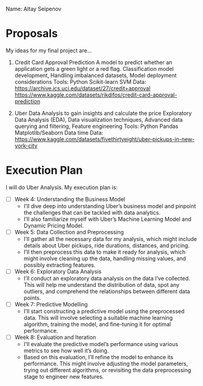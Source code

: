 Name: Altay Seipenov

# Proposals
My ideas for my final project are...

1. Credit Card Approval Prediction
    A model to predict whether an application gets a green light or a red flag. 
    Classification model development, Handling imbalanced datasets, Model deployment considerations
    Tools: 
        Python
        Scikit-learn
        SVM
    Data: 
        https://archive.ics.uci.edu/dataset/27/credit+approval
    https://www.kaggle.com/datasets/rikdifos/credit-card-approval-prediction


2. Uber Data Analysis to gain insights and calculate the price 
    Exploratory Data Analysis (EDA), Data visualization techniques, Advanced data querying and filtering, Feature engineering
    Tools: 
        Python
        Pandas
        Matplotlib/Seaborn
        Data time
    Data:
        https://www.kaggle.com/datasets/fivethirtyeight/uber-pickups-in-new-york-city

# Execution Plan
I will do Uber Analysis. My execution plan is: 

- [ ] Week 4: Understanding the Business Model
    -   I’ll dive deep into understanding Uber’s business model and pinpoint the challenges that can be tackled with data analytics.
    -   I’ll also familiarize myself with Uber’s Machine Learning Model and Dynamic Pricing Model.
- [ ] Week 5: Data Collection and Preprocessing
    -   I’ll gather all the necessary data for my analysis, which might include details about Uber pickups, ride durations, distances, and pricing.
    -   I’ll then preprocess this data to make it ready for analysis, which might involve cleaning up the data, handling missing values, and possibly extracting features.
- [ ] Week 6: Exploratory Data Analysis
    -   I’ll conduct an exploratory data analysis on the data I’ve collected. This will help me understand the distribution of data, spot any outliers, and comprehend the relationships between different data points.
- [ ] Week 7: Predictive Modelling
    -   I’ll start constructing a predictive model using the preprocessed data. This will involve selecting a suitable machine learning algorithm, training the model, and fine-tuning it for optimal performance.
- [ ] Week 8: Evaluation and Iteration
    -   I’ll evaluate the predictive model’s performance using various metrics to see how well it’s doing.
    -   Based on this evaluation, I’ll refine the model to enhance its performance. This might involve adjusting the model parameters, trying out different algorithms, or revisiting the data preprocessing stage to engineer new features.